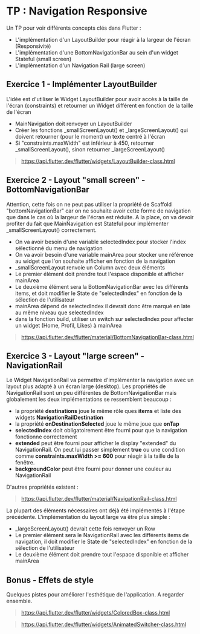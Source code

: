 # TP : Navigation Responsive

Un TP pour voir différents concepts clés dans Flutter :
- L'implémentation d'un LayoutBuilder pour réagir à la largeur de l'écran (Responsivité)
- L'implémentation d'une BottomNavigationBar au sein d'un widget Stateful (small screen)
- L'implémentation d'un Navigation Rail (large screen)


## Exercice 1 - Implémenter LayoutBuilder
L'idée est d'utiliser le Widget LayoutBuilder pour avoir accès à la taille de l'écran (constraints) et retourner un Widget différent en fonction de la taille de l'écran

- MainNavigation doit renvoyer un LayoutBuilder
- Créer les fonctions _smallScreenLayout() et _largeScreenLayout() qui doivent retourner (pour le moment) un texte centré à l'écran
- Si "constraints.maxWidth" est inférieur à 450, retourner _smallScreenLayout(), sinon retourner _largeScreenLayout()

> https://api.flutter.dev/flutter/widgets/LayoutBuilder-class.html


## Exercice 2 - Layout "small screen" - BottomNavigationBar
Attention, cette fois on ne peut pas utiliser la propriété de Scaffold "bottomNavigationBar" car on ne souhaite avoir cette forme de navigation que dans le cas où la largeur de l'écran est réduite.
A la place, on va devoir profiter du fait que MainNavigation est Stateful pour implémenter _smallScreenLayout() correctement.

- On va avoir besoin d'une variable selectedIndex pour stocker l'index sélectionné du menu de navigation
- On va avoir besoin d'une variable mainArea pour stocker une référence au widget que l'on souhaite afficher en fonction de la navigation
- _smallScreenLayout renvoie un Column avec deux éléments
- Le premier élément doit prendre tout l'espace disponible et afficher mainArea
- Le deuxième élément sera la BottomNavigationBar avec les différents items, et doit modifier le State de "selectedIndex" en fonction de la sélection de l'utilisateur
- mainArea dépend de selectedIndex il devrait donc être marqué en late au même niveau que selectedIndex
- dans la fonction build, utiliser un switch sur selectedIndex pour affecter un widget (Home, Profil, Likes) à mainArea

> https://api.flutter.dev/flutter/material/BottomNavigationBar-class.html

## Exercice 3 - Layout "large screen" - NavigationRail
Le Widget NavigationRail va permettre d'implémenter la navigation avec un layout plus adapté à un écran large (desktop).
Les propriétés de NavigationRail sont un peu différentes de BottomNavigationBar mais globalement les deux implémentations se ressemblent beaucoup :
- la propriété **destinations** joue le même rôle ques **items** et liste des widgets **NavigationRailDestination**
- la propriété **onDestinationSelected** joue le même joue que **onTap**
- **selectedIndex** doit obligatoirement être fourni pour que la navigation fonctionne correctement
- **extended** peut être fourni pour afficher le display "extended" du NavigationRail. On peut lui passer simplement **true** ou une condition comme **constraints.maxWidth >= 600** pour réagir à la taille de la fenêtre.
- **backgroundColor** peut être fourni pour donner une couleur au NavigationRail

D'autres propriétés existent :
> https://api.flutter.dev/flutter/material/NavigationRail-class.html

La plupart des éléments nécessaires ont déjà été implémentés à l'étape précédente. L'implémentation du layout large va être plus simple :
- _largeScreenLayout() devrait cette fois renvoyer un Row
- Le premier élément sera le NavigationRail avec les différents items de navigation, il doit modifier le State de "selectedIndex" en fonction de la sélection de l'utilisateur
- Le deuxième élément doit prendre tout l'espace disponible et afficher mainArea

## Bonus - Effets de style
Quelques pistes pour améliorer l'esthétique de l'application. A regarder ensemble.

> https://api.flutter.dev/flutter/widgets/ColoredBox-class.html

> https://api.flutter.dev/flutter/widgets/AnimatedSwitcher-class.html
